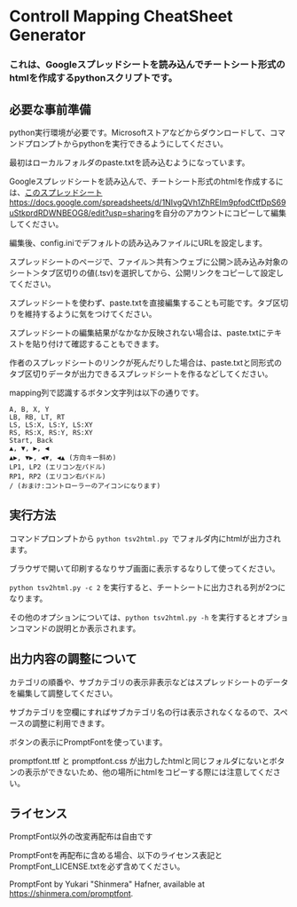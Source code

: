 # Controll Mapping CheatSheet Generator

### これは、Googleスプレッドシートを読み込んでチートシート形式のhtmlを作成するpythonスクリプトです。

## 必要な事前準備

python実行環境が必要です。Microsoftストアなどからダウンロードして、コマンドプロンプトからpythonを実行できるようにしてください。

最初はローカルフォルダのpaste.txtを読み込むようになっています。

Googleスプレッドシートを読み込んで、チートシート形式のhtmlを作成するには、[このスプレッドシートhttps://docs.google.com/spreadsheets/d/1NIvgQVh1ZhREIm9pfodCtfDpS69uStkprdRDWNBEOG8/edit?usp=sharing](`https://docs.google.com/spreadsheets/d/1NIvgQVh1ZhREIm9pfodCtfDpS69uStkprdRDWNBEOG8/edit?usp=sharing`)を自分のアカウントにコピーして編集してください。

編集後、config.iniでデフォルトの読み込みファイルにURLを設定します。

スプレッドシートのページで、ファイル＞共有＞ウェブに公開＞読み込み対象のシート＞タブ区切りの値(.tsv)を選択してから、公開リンクをコピーして設定してください。

スプレッドシートを使わず、paste.txtを直接編集することも可能です。タブ区切りを維持するように気をつけてください。

スプレッドシートの編集結果がなかなか反映されない場合は、paste.txtにテキストを貼り付けて確認することもできます。

作者のスプレッドシートのリンクが死んだりした場合は、paste.txtと同形式のタブ区切りデータが出力できるスプレッドシートを作るなどしてください。

mapping列で認識するボタン文字列は以下の通りです。

```
A, B, X, Y
LB, RB, LT, RT
LS, LS:X, LS:Y, LS:XY
RS, RS:X, RS:Y, RS:XY
Start, Back
▲, ▼, ▶, ◀
▲▶, ▼▶, ◀▼, ◀▲ (方向キー斜め)
LP1, LP2 (エリコン左パドル)
RP1, RP2 (エリコン右パドル)
/ (おまけ:コントローラーのアイコンになります)
```

## 実行方法

コマンドプロンプトから `python tsv2html.py `でフォルダ内にhtmlが出力されます。

ブラウザで開いて印刷するなりサブ画面に表示するなりして使ってください。

`python tsv2html.py -c 2` を実行すると、チートシートに出力される列が2つになります。

その他のオプションについては、`python tsv2html.py -h` を実行するとオプションコマンドの説明とか表示されます。


## 出力内容の調整について

カテゴリの順番や、サブカテゴリの表示非表示などはスプレッドシートのデータを編集して調整してください。

サブカテゴリを空欄にすればサブカテゴリ名の行は表示されなくなるので、スペースの調整に利用できます。

ボタンの表示にPromptFontを使っています。

promptfont.ttf と promptfont.css が出力したhtmlと同じフォルダにないとボタンの表示ができないため、他の場所にhtmlをコピーする際には注意してください。

## ライセンス

PromptFont以外の改変再配布は自由です

PromptFontを再配布に含める場合、以下のライセンス表記とPromptFont_LICENSE.txtを必ず含めてください。

PromptFont by Yukari "Shinmera" Hafner, available at https://shinmera.com/promptfont.
